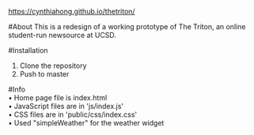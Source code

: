 https://cynthiahong.github.io/thetriton/

#About
This is a redesign of a working prototype of The Triton, an online student-run newsource at UCSD. 

#Installation
1. Clone the repository
2. Push to master 

#Info
<br />
• Home page file is index.html
<br />
• JavaScript files are in 'js/index.js'
<br />
• CSS files are in 'public/css/index.css'
<br />
• Used "simpleWeather" for the weather widget
